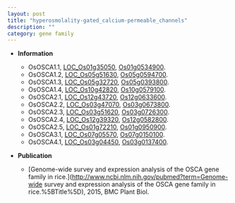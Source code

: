 ```yaml
---
layout: post
title: "hyperosmolality-gated_calcium-permeable_channels"
description: ""
category: gene family
---
```


* **Information**  
    + OsOSCA1.1, [LOC_Os01g35050](http://rice.uga.edu/cgi-bin/ORF_infopage.cgi?orf=LOC_Os01g35050), [Os01g0534900](http://rapdb.dna.affrc.go.jp/viewer/gbrowse_details/irgsp1?name=Os01g0534900).
    + OsOSCA1.2, [LOC_Os05g51630](http://rice.uga.edu/cgi-bin/ORF_infopage.cgi?orf=LOC_Os05g51630), [Os05g0594700](http://rapdb.dna.affrc.go.jp/viewer/gbrowse_details/irgsp1?name=Os05g0594700).
    + OsOSCA1.3, [LOC_Os05g32720](http://rice.uga.edu/cgi-bin/ORF_infopage.cgi?orf=LOC_Os05g32720), [Os05g0393800](http://rapdb.dna.affrc.go.jp/viewer/gbrowse_details/irgsp1?name=Os05g0393800).
    + OsOSCA1.4, [LOC_Os10g42820](http://rice.uga.edu/cgi-bin/ORF_infopage.cgi?orf=LOC_Os10g42820), [Os10g0579100](http://rapdb.dna.affrc.go.jp/viewer/gbrowse_details/irgsp1?name=Os10g0579100).
    + OsOSCA2.1, [LOC_Os12g43720](http://rice.uga.edu/cgi-bin/ORF_infopage.cgi?orf=LOC_Os12g43720), [Os12g0633600](http://rapdb.dna.affrc.go.jp/viewer/gbrowse_details/irgsp1?name=Os12g0633600).
    + OsOSCA2.2, [LOC_Os03g47070](http://rice.uga.edu/cgi-bin/ORF_infopage.cgi?orf=LOC_Os03g47070), [Os03g0673800](http://rapdb.dna.affrc.go.jp/viewer/gbrowse_details/irgsp1?name=Os03g0673800).
    + OsOSCA2.3, [LOC_Os03g51620](http://rice.uga.edu/cgi-bin/ORF_infopage.cgi?orf=LOC_Os03g51620), [Os03g0726300](http://rapdb.dna.affrc.go.jp/viewer/gbrowse_details/irgsp1?name=Os03g0726300).
    + OsOSCA2.4, [LOC_Os12g39320](http://rice.uga.edu/cgi-bin/ORF_infopage.cgi?orf=LOC_Os12g39320), [Os12g0582800](http://rapdb.dna.affrc.go.jp/viewer/gbrowse_details/irgsp1?name=Os12g0582800).
    + OsOSCA2.5, [LOC_Os01g72210](http://rice.uga.edu/cgi-bin/ORF_infopage.cgi?orf=LOC_Os01g72210), [Os01g0950900](http://rapdb.dna.affrc.go.jp/viewer/gbrowse_details/irgsp1?name=Os01g0950900).
    + OsOSCA3.1, [LOC_Os07g05570](http://rice.uga.edu/cgi-bin/ORF_infopage.cgi?orf=LOC_Os07g05570), [Os07g0150100](http://rapdb.dna.affrc.go.jp/viewer/gbrowse_details/irgsp1?name=Os07g0150100).
    + OsOSCA4.1, [LOC_Os03g04450](http://rice.uga.edu/cgi-bin/ORF_infopage.cgi?orf=LOC_Os03g04450), [Os03g0137400](http://rapdb.dna.affrc.go.jp/viewer/gbrowse_details/irgsp1?name=Os03g0137400).

* **Publication**  
    + [Genome-wide survey and expression analysis of the OSCA gene family in rice.](http://www.ncbi.nlm.nih.gov/pubmed?term=Genome-wide survey and expression analysis of the OSCA gene family in rice.%5BTitle%5D), 2015, BMC Plant Biol.



